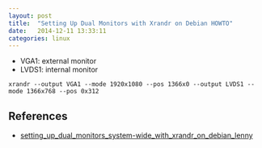 ```yaml
---
layout: post
title:  "Setting Up Dual Monitors with Xrandr on Debian HOWTO"
date:   2014-12-11 13:33:11
categories: linux
---
```


- VGA1: external monitor
- LVDS1: internal monitor

`xrandr --output VGA1 --mode 1920x1080 --pos 1366x0 --output LVDS1 --mode 1366x768 --pos 0x312`

## References
- [setting_up_dual_monitors_system-wide_with_xrandr_on_debian_lenny](http://www.jejik.com/articles/2008/10/setting_up_dual_monitors_system-wide_with_xrandr_on_debian_lenny)
